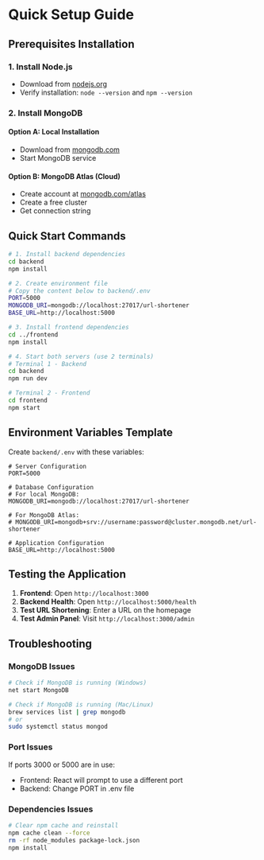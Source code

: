 # Quick Setup Guide

## Prerequisites Installation

### 1. Install Node.js
- Download from [nodejs.org](https://nodejs.org/)
- Verify installation: `node --version` and `npm --version`

### 2. Install MongoDB
#### Option A: Local Installation
- Download from [mongodb.com](https://www.mongodb.com/try/download/community)
- Start MongoDB service

#### Option B: MongoDB Atlas (Cloud)
- Create account at [mongodb.com/atlas](https://www.mongodb.com/atlas)
- Create a free cluster
- Get connection string

## Quick Start Commands

```bash
# 1. Install backend dependencies
cd backend
npm install

# 2. Create environment file
# Copy the content below to backend/.env
PORT=5000
MONGODB_URI=mongodb://localhost:27017/url-shortener
BASE_URL=http://localhost:5000

# 3. Install frontend dependencies
cd ../frontend
npm install

# 4. Start both servers (use 2 terminals)
# Terminal 1 - Backend
cd backend
npm run dev

# Terminal 2 - Frontend
cd frontend
npm start
```

## Environment Variables Template

Create `backend/.env` with these variables:

```env
# Server Configuration
PORT=5000

# Database Configuration
# For local MongoDB:
MONGODB_URI=mongodb://localhost:27017/url-shortener

# For MongoDB Atlas:
# MONGODB_URI=mongodb+srv://username:password@cluster.mongodb.net/url-shortener

# Application Configuration
BASE_URL=http://localhost:5000
```

## Testing the Application

1. **Frontend**: Open `http://localhost:3000`
2. **Backend Health**: Open `http://localhost:5000/health`
3. **Test URL Shortening**: Enter a URL on the homepage
4. **Test Admin Panel**: Visit `http://localhost:3000/admin`

## Troubleshooting

### MongoDB Issues
```bash
# Check if MongoDB is running (Windows)
net start MongoDB

# Check if MongoDB is running (Mac/Linux)
brew services list | grep mongodb
# or
sudo systemctl status mongod
```

### Port Issues
If ports 3000 or 5000 are in use:
- Frontend: React will prompt to use a different port
- Backend: Change PORT in .env file

### Dependencies Issues
```bash
# Clear npm cache and reinstall
npm cache clean --force
rm -rf node_modules package-lock.json
npm install
```